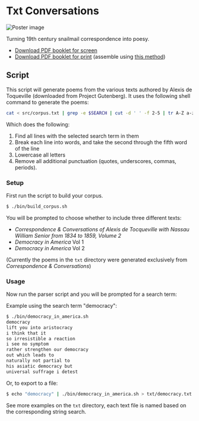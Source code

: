 Txt Conversations
====================

![Poster image](https://raw.githubusercontent.com/sfpc-amd/txt-conversations/master/txt-conversations-poster.jpg)

Turning 19th century snailmail correspondence into poesy.

 * [Download PDF booklet for screen](https://github.com/sfpc-amd/txt-conversations/raw/master/txt-conversations-screen.pdf)
 * [Download PDF booklet for print](https://github.com/sfpc-amd/txt-conversations/raw/master/txt-conversations-print.pdf) (assemble using [this method](http://experimentwithnature.com/03-found/experiment-with-paper-how-to-make-a-one-page-zine/#.VhMuvBNViko
))


Script
------

This script will generate poems from the various texts authored by Alexis de Toqueville (downloaded from Project Gutenberg). It uses the following shell command to generate the poems:

```bash
cat < src/corpus.txt | grep -e $SEARCH | cut -d ' ' -f 2-5 | tr A-Z a-z | tr -d "',._\""
```

Which does the following:

1. Find all lines with the selected search term in them
2. Break each line into words, and take the second through the fifth word of the line
3. Lowercase all letters
4. Remove all additional punctuation  (quotes, underscores, commas, periods).

### Setup

First run the script to build your corpus.

```bash
$ ./bin/build_corpus.sh
```

You will be prompted to choose whether to include three different texts:

 * _Correspondence & Conversations of Alexis de Tocqueville with Nassau William Senior from 1834 to 1859, Volume 2_
 * _Democracy in America_ Vol 1
 * _Democracy in America_ Vol 2

(Currently the poems in the `txt` directory were generated exclusively from _Correspondence & Conversations_)

### Usage

Now run the parser script and you will be prompted for a search term:

Example using the search term "democracy":

```bash
$ ./bin/democracy_in_america.sh
democracy
lift you into aristocracy
i think that it
so irresistible a reaction
i see no symptom
rather strengthen our democracy
out which leads to
naturally not partial to
his asiatic democracy but
universal suffrage i detest
```

Or, to export to a file:

```bash
$ echo "democracy" | ./bin/democracy_in_america.sh > txt/democracy.txt
```

See more examples on the `txt` directory, each text file is named based on the corresponding string search.

